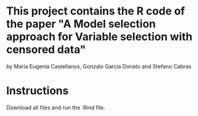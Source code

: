 This project contains the R code of the paper "A Model selection approach for Variable selection with censored data"
================
by María Eugenia Castellanos, Gonzalo García Donato and Stefano Cabras

# Instructions

Download all files and run the .Rmd file.
